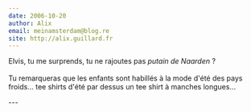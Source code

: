 ```yaml
---
date: 2006-10-20
author: Alix
email: meinamsterdam@blog.re
site: http://alix.guillard.fr
---
```


<p>
Elvis, tu me surprends, tu ne rajoutes pas <i>putain de Naarden</i> ?
<br/><br/>
Tu remarqueras que les enfants sont habillés à la mode d'été des pays froids... tee shirts d'été par dessus un tee shirt à manches longues...
</p>
---